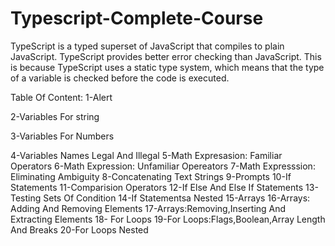 # Typescript-Complete-Course
TypeScript is a typed superset of JavaScript that compiles to plain JavaScript. TypeScript provides better error checking than JavaScript. This is because TypeScript uses a static type system, which means that the type of a variable is checked before the code is executed.

Table Of Content:
1-Alert

2-Variables For string

3-Variables For Numbers 

4-Variables Names Legal And Illegal
5-Math Expresasion: Familiar Operators
6-Math Expression: Unfamiliar Opereators
7-Math Expresssion: Eliminating Ambiguity
8-Concatenating Text Strings
9-Prompts 
10-If Statements
11-Comparision Operators
12-If Else And Else If Statements
13-Testing Sets Of Condition
14-If Statementsa Nested
15-Arrays
16-Arrays: Adding And Removing Elements
17-Arrays:Removing,Inserting And Extracting Elements
18- For Loops
19-For Loops:Flags,Boolean,Array Length And Breaks
20-For Loops Nested








